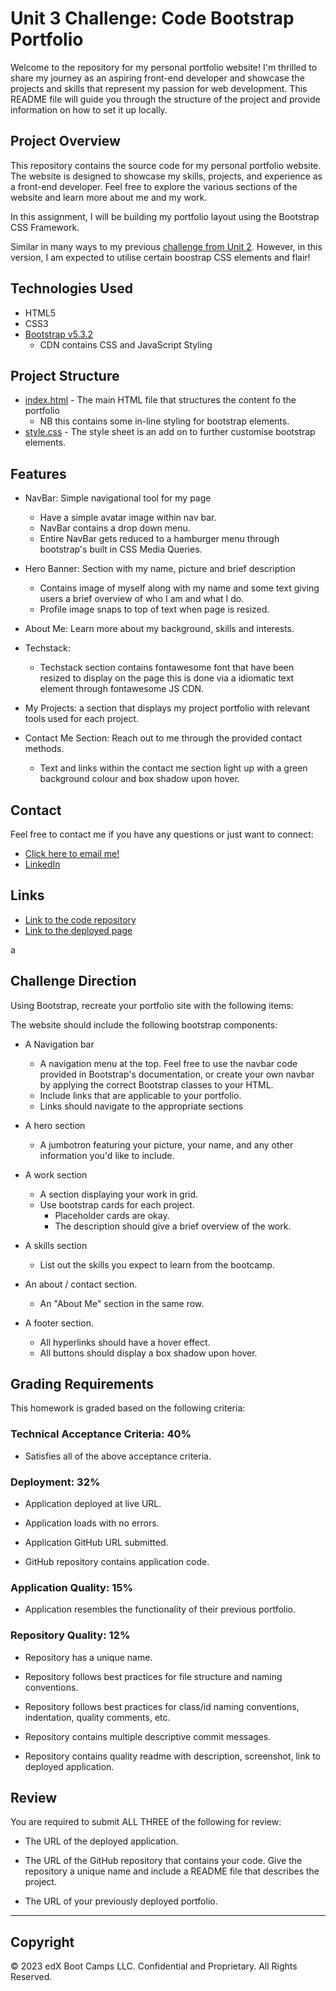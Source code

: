 # Unit 3 Challenge: Code Bootstrap Portfolio

Welcome to the repository for my personal portfolio website! I'm thrilled to share my journey as an aspiring front-end developer and showcase the projects and skills that represent my passion for web development. This README file will guide you through the structure of the project and provide information on how to set it up locally.

## Project Overview

This repository contains the source code for my personal portfolio website. The website is designed to showcase my skills, projects, and experience as a front-end developer. Feel free to explore the various sections of the website and learn more about me and my work.

In this assignment, I will be building my portfolio layout using the Bootstrap CSS Framework.

Similar in many ways to my previous [challenge from Unit 2](https://github.com/aaron1490/aaron-armstrong-project-portfolio). However, in this version, I am expected to utilise certain boostrap CSS elements and flair!

## Technologies Used

- HTML5
- CSS3
- [Bootstrap v5.3.2](https://getbootstrap.com/) 
  - CDN contains CSS and JavaScript Styling

## Project Structure

- [index.html](https://github.com/aaron1490/Bootstrap-Portfolio/blob/main/index.html) - The main HTML file that structures the content fo the portfolio
  - NB this contains some in-line styling for bootstrap elements.
- [style.css](https://github.com/aaron1490/Bootstrap-Portfolio/blob/main/css/style.css) - The style sheet is an add on to further customise bootstrap elements.

## Features

- NavBar: Simple navigational tool for my page
  - Have a simple avatar image within nav bar.
  - NavBar contains a drop down menu.
  - Entire NavBar gets reduced to a hamburger menu through bootstrap's built in CSS Media Queries.

- Hero Banner: Section with my name, picture and brief description
  - Contains image of myself along with my name and some text giving users a brief overview of who I am and what I do.
  - Profile image snaps to top of text when page is resized.

- About Me: Learn more about my background, skills and interests.

- Techstack: 
  - Techstack section contains fontawesome font that have been resized to display on the page this is done via a idiomatic text element through fontawesome JS CDN.

- My Projects: a section that displays my project portfolio with relevant tools used for each project.

- Contact Me Section: Reach out to me through the provided contact methods.
  - Text and links within the contact me section light up with a green background colour and box shadow upon hover.

## Contact

Feel free to contact me if you have any questions or just want to connect:

- [Click here to email me!](mailto:aaronarmstrong1490@gmail.com) 
- [LinkedIn](https://www.linkedin.com/in/aaron-armstrong-%E8%89%BE%E4%BF%8A%E6%A8%82-80986ba5/)

## Links

- [Link to the code repository]()
- [Link to the deployed page]()

 a
## Challenge Direction

Using Bootstrap, recreate your portfolio site with the following items:

The website should include the following bootstrap components:

  - A Navigation bar 
    - A navigation menu at the top. Feel free to use the navbar code provided in Bootstrap's documentation, or create your own navbar by applying the correct Bootstrap classes to your HTML.
    - Include links that are applicable to your portfolio.
    - Links should navigate to the appropriate sections 

  - A hero section
    - A jumbotron featuring your picture, your name, and any other information you'd like to include.

  - A work section
    - A section displaying your work in grid.  
    - Use bootstrap cards for each project.
        - Placeholder cards are okay.
        - The description should give a brief overview of the work.

  - A skills section
    - List out the skills you expect to learn from the bootcamp.

  - An about / contact section.
    - An "About Me" section in the same row.
    
  - A footer section.
    - All hyperlinks should have a hover effect.
    - All buttons should display a box shadow upon hover.


## Grading Requirements

This homework is graded based on the following criteria: 

### Technical Acceptance Criteria: 40%

* Satisfies all of the above acceptance criteria.

### Deployment: 32%

* Application deployed at live URL.

* Application loads with no errors.

* Application GitHub URL submitted.

* GitHub repository contains application code.

### Application Quality: 15%

* Application resembles the functionality of their previous portfolio.

### Repository Quality: 12%

* Repository has a unique name.

* Repository follows best practices for file structure and naming conventions.

* Repository follows best practices for class/id naming conventions, indentation, quality comments, etc.

* Repository contains multiple descriptive commit messages.

* Repository contains quality readme with description, screenshot, link to deployed application.

## Review

You are required to submit ALL THREE of the following for review:

* The URL of the deployed application.

* The URL of the GitHub repository that contains your code. Give the repository a unique name and include a README file that describes the project.

* The URL of your previously deployed portfolio.

---

## Copyright

© 2023 edX Boot Camps LLC. Confidential and Proprietary. All Rights Reserved.
